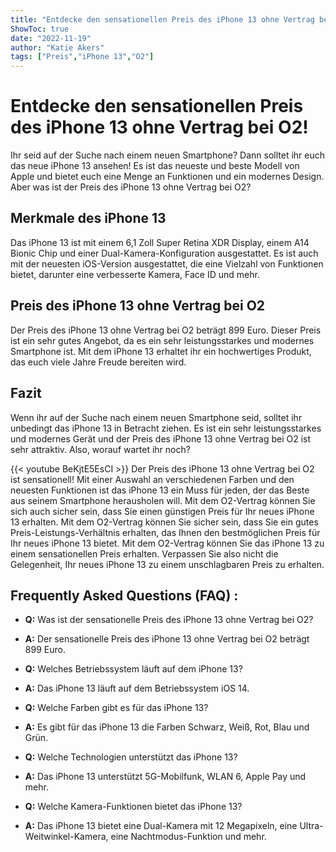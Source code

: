 ```yaml
---
title: "Entdecke den sensationellen Preis des iPhone 13 ohne Vertrag bei O2!"
ShowToc: true 
date: "2022-11-19"
author: "Katie Akers" 
tags: ["Preis","iPhone 13","O2"]
---
```

# Entdecke den sensationellen Preis des iPhone 13 ohne Vertrag bei O2!

Ihr seid auf der Suche nach einem neuen Smartphone? Dann solltet ihr euch das neue iPhone 13 ansehen! Es ist das neueste und beste Modell von Apple und bietet euch eine Menge an Funktionen und ein modernes Design. Aber was ist der Preis des iPhone 13 ohne Vertrag bei O2?

## Merkmale des iPhone 13

Das iPhone 13 ist mit einem 6,1 Zoll Super Retina XDR Display, einem A14 Bionic Chip und einer Dual-Kamera-Konfiguration ausgestattet. Es ist auch mit der neuesten iOS-Version ausgestattet, die eine Vielzahl von Funktionen bietet, darunter eine verbesserte Kamera, Face ID und mehr.

## Preis des iPhone 13 ohne Vertrag bei O2

Der Preis des iPhone 13 ohne Vertrag bei O2 beträgt 899 Euro. Dieser Preis ist ein sehr gutes Angebot, da es ein sehr leistungsstarkes und modernes Smartphone ist. Mit dem iPhone 13 erhaltet ihr ein hochwertiges Produkt, das euch viele Jahre Freude bereiten wird.

## Fazit

Wenn ihr auf der Suche nach einem neuen Smartphone seid, solltet ihr unbedingt das iPhone 13 in Betracht ziehen. Es ist ein sehr leistungsstarkes und modernes Gerät und der Preis des iPhone 13 ohne Vertrag bei O2 ist sehr attraktiv. Also, worauf wartet ihr noch?

{{< youtube BeKjtE5EsCI >}} 
Der Preis des iPhone 13 ohne Vertrag bei O2 ist sensationell! Mit einer Auswahl an verschiedenen Farben und den neuesten Funktionen ist das iPhone 13 ein Muss für jeden, der das Beste aus seinem Smartphone herausholen will. Mit dem O2-Vertrag können Sie sich auch sicher sein, dass Sie einen günstigen Preis für Ihr neues iPhone 13 erhalten. Mit dem O2-Vertrag können Sie sicher sein, dass Sie ein gutes Preis-Leistungs-Verhältnis erhalten, das Ihnen den bestmöglichen Preis für Ihr neues iPhone 13 bietet. Mit dem O2-Vertrag können Sie das iPhone 13 zu einem sensationellen Preis erhalten. Verpassen Sie also nicht die Gelegenheit, Ihr neues iPhone 13 zu einem unschlagbaren Preis zu erhalten.

## Frequently Asked Questions (FAQ) :
- **Q:** Was ist der sensationelle Preis des iPhone 13 ohne Vertrag bei O2? 

- **A:** Der sensationelle Preis des iPhone 13 ohne Vertrag bei O2 beträgt 899 Euro.

- **Q:** Welches Betriebssystem läuft auf dem iPhone 13?

- **A:** Das iPhone 13 läuft auf dem Betriebssystem iOS 14.

- **Q:** Welche Farben gibt es für das iPhone 13?

- **A:** Es gibt für das iPhone 13 die Farben Schwarz, Weiß, Rot, Blau und Grün.

- **Q:** Welche Technologien unterstützt das iPhone 13?

- **A:** Das iPhone 13 unterstützt 5G-Mobilfunk, WLAN 6, Apple Pay und mehr. 

- **Q:** Welche Kamera-Funktionen bietet das iPhone 13?

- **A:** Das iPhone 13 bietet eine Dual-Kamera mit 12 Megapixeln, eine Ultra-Weitwinkel-Kamera, eine Nachtmodus-Funktion und mehr.


